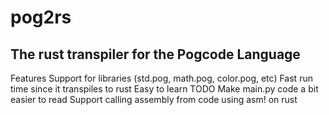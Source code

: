 # pog2rs
## The rust transpiler for the Pogcode Language
Features
    Support for libraries (std.pog, math.pog, color.pog, etc)
    Fast run time since it transpiles to rust
    Easy to learn
TODO
    Make main.py code a bit easier to read
    Support calling assembly from code using asm! on rust
